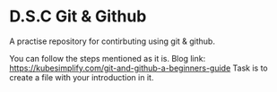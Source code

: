 # D.S.C Git & Github
A practise repository for contirbuting using git & github.

You can follow the steps mentioned as it is.
Blog link: https://kubesimplify.com/git-and-github-a-beginners-guide 
Task is to create a file with your introduction in it. 
